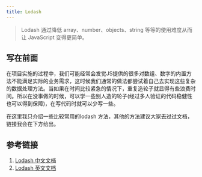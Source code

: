 ```yaml
---
title: Lodash
---
```

>Lodash 通过降低 array、number、objects、string 等等的使用难度从而让 JavaScript 变得更简单。

## 写在前面
在项目实施的过程中，我们可能经常会发觉JS提供的很多对数组、数字的内置方法不能满足实际的业务需求，这时候我们通常的做法都尝试着自己去实现这些复杂的数据处理方法。当如果在时间比较紧急的情况下，重复造轮子就显得有些浪费时间。所以在没事做的时候，可以学一些别人造的轮子(经过多人验证的代码稳健性也可以得到保障)，在写代码时就可以少写一些。

在这里我只介绍一些比较常用的lodash 方法，其他的方法建议大家去过过文档，链接我会在下方给出。


## 参考链接
1. [Lodash 中文文档](https://www.html.cn/doc/lodash/)
2. [Lodash 英文文档](https://www.lodashjs.com/docs/4.17.5.html)
